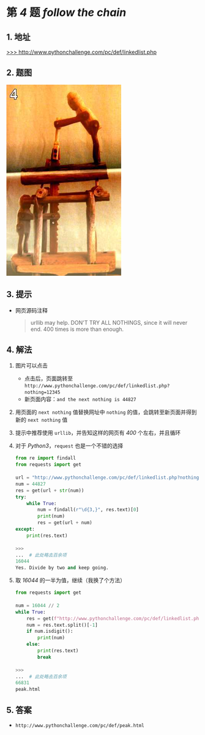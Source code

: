 # 第 *4* 题 *follow the chain*

## 1. 地址

<a href="http://www.pythonchallenge.com/pc/def/linkedlist.php" target="_blank">>>> http://www.pythonchallenge.com/pc/def/linkedlist.php</a>

## 2. 题图

![chainsaw](.\imgs\04_chainsaw.jpg)

## 3. 提示

- 网页源码注释

    > urllib may help. DON'T TRY ALL NOTHINGS, since it will never
    > end. 400 times is more than enough.

## 4. 解法

1. 图片可以点击
    - 点击后，页面跳转至 `http://www.pythonchallenge.com/pc/def/linkedlist.php?nothing=12345`
    - 新页面内容：`and the next nothing is 44827`
2. 用页面的 `next nothing` 值替换网址中 `nothing` 的值，会跳转至新页面并得到新的 `next nothing` 值
3. 提示中推荐使用 `urllib`，并告知这样的网页有 *400* 个左右，并且循环
4. 对于 *Python3*，`request` 也是一个不错的选择

    ```python
    from re import findall
    from requests import get
    
    url = "http://www.pythonchallenge.com/pc/def/linkedlist.php?nothing="
    num = 44827
    res = get(url + str(num))
    try:
        while True:
            num = findall(r"\d{3,}", res.text)[0]
            print(num)
            res = get(url + num)
    except:
        print(res.text)
    
    >>>
    ...  # 此处略去百余项
    16044
    Yes. Divide by two and keep going.
    ```

5. 取 *16044* 的一半为值，继续（我换了个方法）

    ```python
    from requests import get
    
    num = 16044 // 2
    while True:
        res = get(f"http://www.pythonchallenge.com/pc/def/linkedlist.php?nothing={num}")
        num = res.text.split()[-1]
        if num.isdigit():
            print(num)
        else:
            print(res.text)
            break
    
    >>>
    ...  # 此处略去百余项
    66831
    peak.html
    ```

## 5. 答案

- `http://www.pythonchallenge.com/pc/def/peak.html`